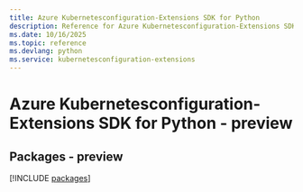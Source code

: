 ```yaml
---
title: Azure Kubernetesconfiguration-Extensions SDK for Python
description: Reference for Azure Kubernetesconfiguration-Extensions SDK for Python
ms.date: 10/16/2025
ms.topic: reference
ms.devlang: python
ms.service: kubernetesconfiguration-extensions
---
```

# Azure Kubernetesconfiguration-Extensions SDK for Python - preview
## Packages - preview
[!INCLUDE [packages](kubernetesconfiguration-extensions-index.md)]